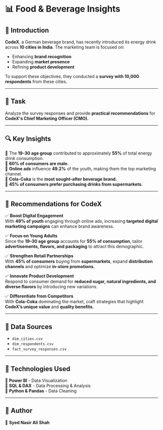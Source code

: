 # 📊 Food & Beverage Insights

## 🏢 Introduction  
**CodeX**, a German beverage brand, has recently introduced its energy drink across **10 cities in India**. The marketing team is focused on:  
- Enhancing **brand recognition**  
- Expanding **market presence**  
- Refining **product development**  

To support these objectives, they conducted a **survey with 10,000 respondents** from these cities.

---

## 🎯 Task  
Analyze the survey responses and provide **practical recommendations** for **CodeX's Chief Marketing Officer (CMO).**

---

## 🔍 Key Insights  
📌 The **19-30 age group** contributed to approximately **55%** of total energy drink consumption.  
📌 **60% of consumers are male.**  
📌 **Online ads** influence **49.2%** of the youth, making them the top marketing channel.  
📌 **Cola-Coka** is the **most sought-after beverage brand.**  
📌 **45% of consumers prefer purchasing drinks from supermarkets.**  

---

## 📢 Recommendations for CodeX  

✅ **Boost Digital Engagement**  
With **49% of youth** engaging through online ads, increasing **targeted digital marketing campaigns** can enhance brand awareness.  

✅ **Focus on Young Adults**  
Since the **19–30 age group** accounts for **55% of consumption**, tailor **advertisements, flavors, and packaging** to attract this demographic.  

✅ **Strengthen Retail Partnerships**  
With **45% of consumers** buying from **supermarkets**, expand **distribution channels** and optimize **in-store promotions.**  

✅ **Innovate Product Development**  
Respond to consumer demand for **reduced sugar, natural ingredients, and diverse flavors** by introducing new variations.  

✅ **Differentiate from Competitors**  
With **Cola-Coka** dominating the market, craft strategies that highlight **CodeX’s unique value** and **quality benefits.**  

---

## 📂 Data Sources  
- `dim_cities.csv`  
- `dim_respondents.csv`  
- `fact_survey_responses.csv`  

---

## 🚀 Technologies Used  
🔹 **Power BI** - Data Visualization  
🔹 **SQL & DAX** - Data Processing & Analysis  
🔹 **Python & Pandas** - Data Cleaning  

---

## 📌 Author  
👤 **Syed Nasir Ali Shah**  
